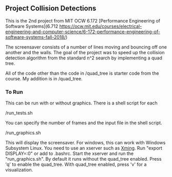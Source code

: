 ## Project Collision Detections
This is the 2nd project from MIT OCW 6.172 [Performance Engineering of Software Systems](6.712 https://ocw.mit.edu/courses/electrical-engineering-and-computer-science/6-172-performance-engineering-of-software-systems-fall-2018/)

The screensaver consists of a number of lines moving and bouncing off one another and the walls. The goal of the project was to speed up the collision detection algorithm from the standard n^2 search by implementing a quad tree.

All of the code other than the code in /quad_tree is starter code from the course. My addition is in /quad_tree.

### To Run

This can be run with or without graphics. There is a shell script for each

/run_tests.sh

You can specify the number of frames and the input file in the shell script.

/run_graphics.sh

This will display the screensaver. For windows, this can work with Windows Subsystem Linux. You need to use an xserver such as [Xming](https://sourceforge.net/projects/xming/). Run "export DISPLAY=:0" or add to .bashrc. Start the xserver and run the "run_graphics.sh". By default it runs without the quad_tree enabled. Press 'q' to enable the quad_tree. With quad_tree enabled, press 'v' for a visualization.
